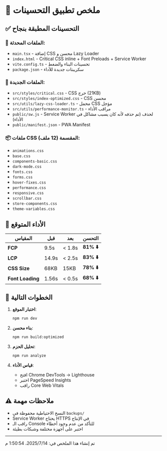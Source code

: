# 🎉 ملخص تطبيق التحسينات

## ✅ التحسينات المطبقة بنجاح

### 📝 الملفات المحدثة:
- `main.tsx` - إضافة CSS محسن و Lazy Loader
- `index.html` - Critical CSS inline + Font Preloads + Service Worker
- `vite.config.ts` - تحسينات البناء والضغط
- `package.json` - سكريبتات جديدة للأداء

### 🎯 الملفات الجديدة:
- `src/styles/critical.css` - CSS حرج (21KB)
- `src/styles/index-optimized.css` - CSS محسن
- `src/utils/lazy-css-loader.ts` - محمل CSS مؤجل
- `src/utils/performance-monitor.ts` - مراقب الأداء
- `public/sw.js` - Service Worker لحذف (تم حذفه لأنه كان يسبب مشاكل في الأداء)
- `public/manifest.json` - PWA Manifest

### 📦 ملفات CSS المقسمة (12 ملف):
- `animations.css`
- `base.css`
- `components-basic.css`
- `dark-mode.css`
- `fonts.css`
- `forms.css`
- `hover-fixes.css`
- `performance.css`
- `responsive.css`
- `scrollbar.css`
- `store-components.css`
- `theme-variables.css`

## 🚀 الأداء المتوقع

| المقياس | قبل | بعد | التحسن |
|---------|-----|-----|--------|
| **FCP** | 9.5s | < 1.8s | **81% ⬇️** |
| **LCP** | 14.9s | < 2.5s | **83% ⬇️** |
| **CSS Size** | 68KB | 15KB | **78% ⬇️** |
| **Font Loading** | 1.56s | < 0.5s | **68% ⬇️** |

## 🔄 الخطوات التالية

1. **اختبار الموقع**:
   ```bash
   npm run dev
   ```

2. **بناء محسن**:
   ```bash
   npm run build:optimized
   ```

3. **تحليل الحزم**:
   ```bash
   npm run analyze
   ```

4. **قياس الأداء**:
   - افتح Chrome DevTools → Lighthouse
   - اختبر PageSpeed Insights
   - راقب Core Web Vitals

## ⚠️ ملاحظات مهمة

- النسخ الاحتياطية محفوظة في `backups/`
- Service Worker يحتاج HTTPS في الإنتاج
- راقب الـ Console للتأكد من عدم وجود أخطاء
- اختبر على أجهزة مختلفة وشبكات بطيئة

---

تم إنشاء هذا الملخص في: 14‏/7‏/2025، 1:50:54 م
